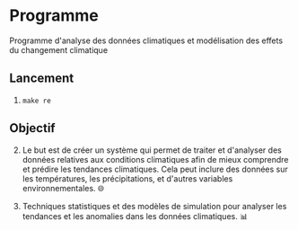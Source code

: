 # Programme

Programme d'analyse des données climatiques et modélisation des effets du changement climatique

## Lancement

1. `make re`

## Objectif

2. Le but est de créer un système qui permet de traiter et d'analyser des données relatives aux conditions climatiques afin de mieux comprendre et prédire les tendances climatiques. Cela peut inclure des données sur les températures, les précipitations, et d'autres variables environnementales. 🌐

3. Techniques statistiques et des modèles de simulation pour analyser les tendances et les anomalies dans les données climatiques. 📊
